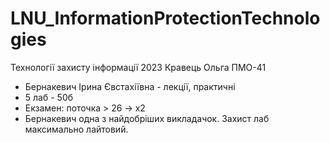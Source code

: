 # LNU_InformationProtectionTechnologies
Технології захисту інформації 2023 Кравець Ольга ПМО-41

- Бернакевич Ірина Євстахіївна - лекції, практичні
- 5 лаб - 50б
- Екзамен: поточка > 26 -> х2
- Бернакевич одна з найдобріших викладачок. Захист лаб максимально лайтовий. 
